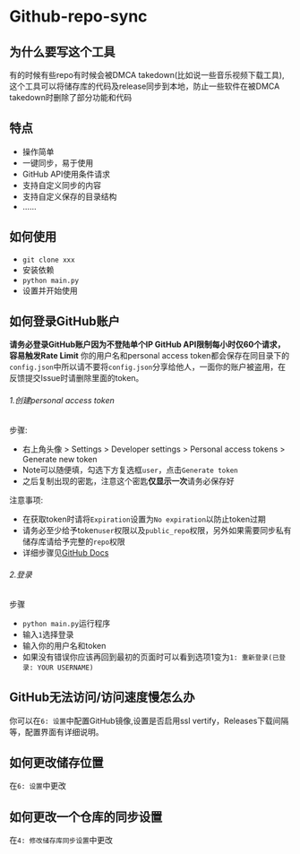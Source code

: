# Github-repo-sync
## 为什么要写这个工具
有的时候有些repo有时候会被DMCA takedown(比如说一些音乐视频下载工具),这个工具可以将储存库的代码及release同步到本地，防止一些软件在被DMCA takedown时删除了部分功能和代码

## 特点
- 操作简单
- 一键同步，易于使用
- GitHub API使用条件请求
- 支持自定义同步的内容
- 支持自定义保存的目录结构
- ……

## 如何使用
- `git clone xxx`
- 安装依赖
- `python main.py`
- 设置并开始使用

## 如何登录GitHub账户
**请务必登录GitHub账户因为不登陆单个IP GitHub API限制每小时仅60个请求，容易触发Rate Limit**
你的用户名和personal access token都会保存在同目录下的`config.json`中所以请不要将`config.json`分享给他人，一面你的账户被盗用，在反馈提交Issue时请删除里面的token。
###### 1.创建personal access token
步骤:
- 右上角头像 > Settings > Developer settings > Personal access tokens > Generate new token
- Note可以随便填，勾选下方复选框`user`，点击`Generate token`
- 之后复制出现的密匙，注意这个密匙**仅显示一次**请务必保存好

注意事项:
- 在获取token时请将`Expiration`设置为`No expiration`以防止token过期
- 请务必至少给予token`user`权限以及`public_repo`权限，另外如果需要同步私有储存库请给予完整的`repo`权限
- 详细步骤见[GitHub Docs](https://docs.github.com/cn/authentication/keeping-your-account-and-data-secure/creating-a-personal-access-token#creating-a-token)

###### 2.登录
步骤
- `python main.py`运行程序
- 输入`1`选择登录
- 输入你的用户名和token
- 如果没有错误你应该再回到最初的页面时可以看到选项1变为`1: 重新登录(已登录: YOUR USERNAME)`

## GitHub无法访问/访问速度慢怎么办
你可以在`6: 设置`中配置GitHub镜像,设置是否启用ssl vertify，Releases下载间隔等，配置界面有详细说明。

## 如何更改储存位置
在`6: 设置`中更改

## 如何更改一个仓库的同步设置
在`4: 修改储存库同步设置`中更改